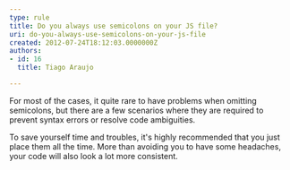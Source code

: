 ```yaml
---
type: rule
title: Do you always use semicolons on your JS file?
uri: do-you-always-use-semicolons-on-your-js-file
created: 2012-07-24T18:12:03.0000000Z
authors:
- id: 16
  title: Tiago Araujo

---
```


For most of the cases, it quite rare to have problems when omitting semicolons, but there are a few scenarios where they are required to prevent syntax errors or resolve code ambiguities.

To save yourself time and troubles, it's highly recommended that you just place them all the time. More than avoiding you to have some headaches, your code will also look a lot more consistent.
